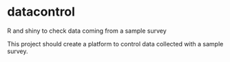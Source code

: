 datacontrol
===========

R and shiny to check data coming from a sample survey

This project should create a platform to control data collected with a sample survey. 
